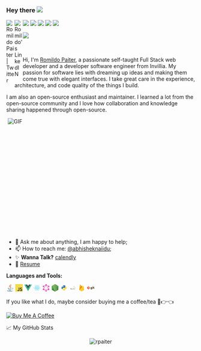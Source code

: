 ### Hey there <img src="https://media.giphy.com/media/hvRJCLFzcasrR4ia7z/giphy.gif" width="25px">

<p>   
 <img src="http://views.whatilearened.today/views/github/rpaiter/views.svg"/> 
 <img src="https://img.shields.io/badge/Front End-Angular-f55247"/>
 <img src="https://img.shields.io/badge/Back End-Java-f55247"/>
 <a href="https://github.com/viniciusfcf/"><img src="https://img.shields.io/github/followers/viniciusfcf?color=%234CC61E&label=GitHub%20Followers%20%3A"/></a>
 <a href="https://github.com/rpaiter?tab=repositories"><img src="https://badges.frapsoft.com/os/v2/open-source.svg?v=103"/></a>
 
<a href="https://twitter.com/romildopaiter">
  <img align="left" alt="Romildo Paiter | Twitter" width="22px" src="https://raw.githubusercontent.com/peterthehan/peterthehan/master/assets/twitter.svg" />
</a>

<a href="https://www.linkedin.com/in/romildopaiter/">
  <img align="left" alt="Romildo's LinkedIN" width="22px" src="https://raw.githubusercontent.com/peterthehan/peterthehan/master/assets/linkedin.svg" />
</a>

</p>

![](https://visitor-badge.glitch.me/badge?page_id=rpaiter.rpaiter)

<br />

Hi, I'm [Romildo Paiter](https://semsite.tech/), a passionate self-taught Full Stack web developer and a developer software engineer from Invillia. My passion for software lies with dreaming up ideas and making them come true with elegant interfaces. I take great care in the experience, architecture, and code quality of the things I build.

I am also an open-source enthusiast and maintainer. I learned a lot from the open-source community and I love how collaboration and knowledge sharing happened through open-source.


  <img align="right" alt="GIF" src="https://github.com/abhisheknaiidu/abhisheknaiidu/blob/master/code.gif?raw=true" width="500" height="320" />
  
- 💬 Ask me about anything, I am happy to help;
- 📫 How to reach me: [@abhisheknaiidu](https://twitter.com/abhisheknaiidu);
- ✨ **Wanna Talk?** [calendly](https://calendly.com/abhishknads)
- 📝 [Resume](https://drive.google.com/file/d/186ledj5PMY2damRWGpOrxYQZ2xSKjKD_/view)

**Languages and Tools:**  

<code><img height="20" src="https://raw.githubusercontent.com/github/explore/80688e429a7d4ef2fca1e82350fe8e3517d3494d/topics/java/java.png"></code>
<code><img height="20" src="https://raw.githubusercontent.com/github/explore/80688e429a7d4ef2fca1e82350fe8e3517d3494d/topics/javascript/javascript.png"></code>
<code><img height="20" src="https://raw.githubusercontent.com/github/explore/80688e429a7d4ef2fca1e82350fe8e3517d3494d/topics/vue/vue.png"></code>
<code><img height="20" src="https://raw.githubusercontent.com/github/explore/80688e429a7d4ef2fca1e82350fe8e3517d3494d/topics/react/react.png"></code>
<code><img height="20" src="https://raw.githubusercontent.com/github/explore/5c058a388828bb5fde0bcafd4bc867b5bb3f26f3/topics/graphql/graphql.png"></code>
<code><img height="20" src="https://raw.githubusercontent.com/github/explore/80688e429a7d4ef2fca1e82350fe8e3517d3494d/topics/nodejs/nodejs.png"></code>
<code><img height="20" src="https://raw.githubusercontent.com/github/explore/80688e429a7d4ef2fca1e82350fe8e3517d3494d/topics/python/python.png"></code>
<code><img height="20" src="https://raw.githubusercontent.com/github/explore/80688e429a7d4ef2fca1e82350fe8e3517d3494d/topics/mysql/mysql.png"></code>
<code><img height="20" src="https://raw.githubusercontent.com/github/explore/80688e429a7d4ef2fca1e82350fe8e3517d3494d/topics/firebase/firebase.png"></code>
<code><img height="20" src="https://raw.githubusercontent.com/github/explore/80688e429a7d4ef2fca1e82350fe8e3517d3494d/topics/git/git.png"></code>


If you like what I do, maybe consider buying me a coffee/tea 🥺👉👈

<a href="https://www.buymeacoffee.com/rpaiter" target="_blank"><img src="https://cdn.buymeacoffee.com/buttons/v2/default-red.png" alt="Buy Me A Coffee" width="150" ></a>

📈 My GitHub Stats

<p align="center"> <img src="https://github-readme-stats.vercel.app/api?username=rpaiter&show_icons=true&theme=gotham" alt="rpaiter" />



